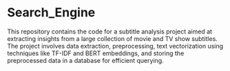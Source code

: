 # Search_Engine
This repository contains the code for a subtitle analysis project aimed at extracting insights from a large collection of movie and TV show subtitles. The project involves data extraction, preprocessing, text vectorization using techniques like TF-IDF and BERT embeddings, and storing the preprocessed data in a database for efficient querying.
